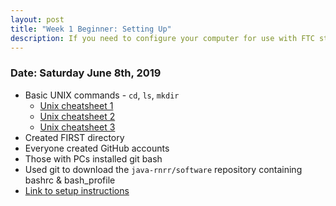 ```yaml
---
layout: post
title: "Week 1 Beginner: Setting Up"
description: If you need to configure your computer for use with FTC start here! 
---
```


### Date: Saturday June 8th, 2019
* Basic UNIX commands - `cd`, `ls`, `mkdir`
  * [Unix cheatsheet 1](http://cheatsheetworld.com/programming/unix-linux-cheat-sheet/)
  * [Unix cheatsheet 2](http://www.mathcs.emory.edu/~valerie/courses/fall10/155/resources/unix_cheatsheet.html)
  * [Unix cheatsheet 3](https://www.rain.org/~mkummel/unix.html)
* Created FIRST directory
* Everyone created GitHub accounts
* Those with PCs installed git bash
* Used git to download the `java-rnrr/software` repository containing bashrc & bash_profile
* [Link to setup instructions](https://github.com/java-rnrr/software/wiki/Getting-Started)
